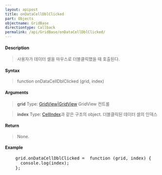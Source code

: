 ```yaml
---
layout: apipost
title: onDataCellDblClicked
part: Objects
objectname: GridBase
directiontype: Callback
permalink: /api/GridBase/onDataCellDblClicked/
---
```



#### Description

> 사용자가 데이터 셀을 마우스로 더블클릭했을 때 호출된다. 

#### Syntax

> function onDataCellDblClicked (grid, index)

#### Arguments

> **grid**
> Type: [GridView\|GridView](/api/GridBase/)
> GridView 컨트롤

> **index**
> Type: [CellIndex](/api/GridBase/)과 같은 구조의 object.
> 더블클릭된 데이터 셀의 인덱스

#### Return

> None.

#### Example

<pre class="prettyprint">
    grid.onDataCellDblClicked =  function (grid, index) {
      console.log(index);
    };
</pre>

